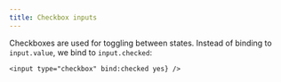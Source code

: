 ```yaml
---
title: Checkbox inputs
---
```


Checkboxes are used for toggling between states. Instead of binding to `input.value`, we bind to `input.checked`:

```svelte
<input type="checkbox" bind:checked yes} />
```
